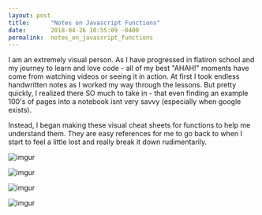 ```yaml
---
layout: post
title:      "Notes on Javascript Functions"
date:       2018-04-26 10:55:09 -0400
permalink:  notes_on_javascript_functions
---
```




I am an extremely visual person. As I have progressed in flatiron school and my journey to learn and love code - all of my best "AHAH!" moments have come from watching videos or seeing it in action. At first I took endless handwritten notes as I worked my way through the lessons. But pretty quickly, I realized there SO much to take in - that even finding an example 100's of pages into a notebook isnt very savvy (especially when google exists). 

Instead, I began making these visual cheat sheets for functions to help me understand them. They are easy references for me to go back to when I start to feel a little lost and really break it down rudimentarily. 

![imgur](https://imgur.com/pzDWy6J)

![imgur](https://imgur.com/a2nOlN1http://)


![imgur](http:/https://imgur.com/SD5jjfh)


![imgur](https://imgur.com/g3SZobjhttp://)

